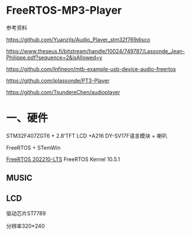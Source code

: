 # FreeRTOS-MP3-Player

参考资料

https://github.com/Yuanzjls/Audio_Player_stm32f769disco

https://www.theseus.fi/bitstream/handle/10024/749787/Lassonde_Jean-Philippe.pdf?sequence=2&isAllowed=y

https://github.com/Infineon/mtb-example-usb-device-audio-freertos

https://github.com/jplassonde/PT3-Player

https://github.com/TsundereChen/audioplayer

# 一、硬件

STM32F407ZGT6  + 2.8‘TFT LCD +A216  DY-SV17F语言模块 + 喇叭

FreeRTOS + STemWin

 [FreeRTOS 202210-LTS](https://github.com/FreeRTOS/FreeRTOS-LTS/tree/202210-LTS)  FreeRTOS Kernel  10.5.1

## MUSIC

## LCD

驱动芯片ST7789

分辨率320*240


